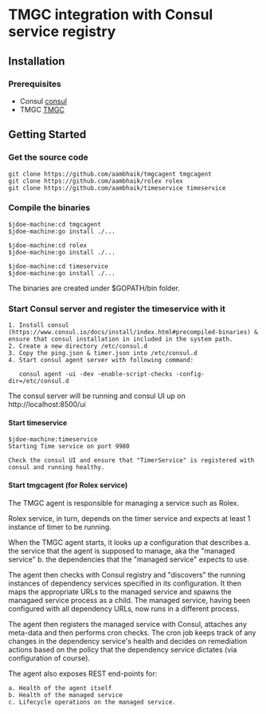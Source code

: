 # TMGC integration with Consul service registry



## Installation
### Prerequisites
* Consul [consul](https://consul.io) 
* TMGC [TMGC](https://github.com/aambhaik/tmgcagent)

## Getting Started

### Get the source code

	git clone https://github.com/aambhaik/tmgcagent tmgcagent
	git clone https://github.com/aambhaik/rolex rolex
	git clone https://github.com/aambhaik/timeservice timeservice
	
### Compile the binaries
	$jdoe-machine:cd tmgcagent
	$jdoe-machine:go install ./...
	
	$jdoe-machine:cd rolex
	$jdoe-machine:go install ./...
	
	$jdoe-machine:cd timeservice
	$jdoe-machine:go install ./...
	
The binaries are created under $GOPATH/bin folder.

### Start Consul server and register the timeservice with it
	1. Install consul (https://www.consul.io/docs/install/index.html#precompiled-binaries) & ensure that consul installation in included in the system path.
	2. Create a new directory /etc/consul.d 
	3. Copy the ping.json & timer.json into /etc/consul.d
	4. Start consul agent server with following command:
	   
	   consul agent -ui -dev -enable-script-checks -config-dir=/etc/consul.d

The consul server will be running and consul UI up on http://localhost:8500/ui

#### Start timeservice
	$jdoe-machine:timeservice
	Starting Time service on port 9980

	Check the consul UI and ensure that "TimerService" is registered with consul and running healthy.
	
#### Start tmgcagent (for Rolex service)
	
The TMGC agent is responsible for managing a service such as Rolex.

Rolex service, in turn, depends on the timer service and expects at least 1 instance of timer to be running.

When the TMGC agent starts, it looks up a configuration that describes
	a. the service that the agent is supposed to manage, aka the "managed service"
	b. the dependencies that the "managed service" expects to use.
	
The agent then checks with Consul registry and "discovers" the running instances of dependency services
specified in its configuration. It then maps the appropriate URLs to the managed service and spawns the
managaed service process as a child. The managed service, having been configured with all dependency URLs, now runs in a different process.

The agent then registers the managed service with Consul, attaches any meta-data and then performs cron checks. The cron job keeps track of any changes in the dependency service's health and decides on remediation actions based on the policy that the dependency service dictates (via configuration of course).

The agent also exposes REST end-points for:

	a. Health of the agent itself
	b. Health of the managed service
	c. Lifecycle operations on the managed service.

